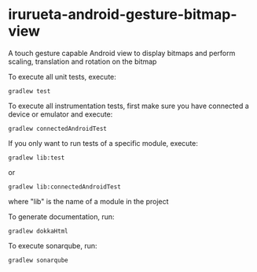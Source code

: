 # irurueta-android-gesture-bitmap-view
A touch gesture capable Android view to display bitmaps and perform scaling, translation and 
rotation on the bitmap

To execute all unit tests, execute:
```
gradlew test
```

To execute all instrumentation tests, first make sure you have connected a device or emulator and 
execute:
```
gradlew connectedAndroidTest
```

If you only want to run tests of a specific module, execute:
```
gradlew lib:test
```

or

```
gradlew lib:connectedAndroidTest
```

where "lib" is the name of a module in the project

To generate documentation, run:
```
gradlew dokkaHtml
```

To execute sonarqube, run:
```
gradlew sonarqube
```

